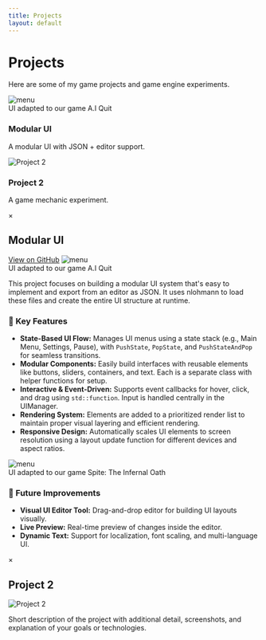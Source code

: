 ```yaml
---
title: Projects
layout: default
---
```


# Projects  
Here are some of my game projects and game engine experiments.

<div class="project-grid">

  <!-- Project 1 -->
  <div class="project-card" onclick="openModal('modal1')">
    <img src="{{ '/assets/images/menu.gif' | relative_url }}" alt="menu">
  <figcaption>UI adapted to our game A.I Quit</figcaption>
    <h3>Modular UI</h3>
    <p>A modular UI with JSON + editor support.</p>
  </div>

  <!-- Project 2 -->
  <div class="project-card" onclick="openModal('modal2')">
    <img src="/assets/images/project2.png" alt="Project 2">
    <h3>Project 2</h3>
    <p>A game mechanic experiment.</p>
  </div>

</div>

<!-- Modals -->

<!-- Modal 1 -->
<div class="modal" id="modal1">
  <div class="modal-content">
    <span class="close-button" onclick="closeModal('modal1')">&times;</span>
    <h2>Modular UI</h2><a href="https://github.com/CaptainMeehan/modular-ui" target="_blank">View on GitHub</a>
    <img src="{{ '/assets/images/menu.gif' | relative_url }}" alt="menu">
  <figcaption>UI adapted to our game A.I Quit</figcaption>
    <p>This project focuses on building a modular UI system that's easy to implement and export from an editor as JSON. It uses nlohmann to load these files and create the entire UI structure at runtime.</p>
    <h3>🔧 Key Features</h3>
    <ul>
      <li><strong>State-Based UI Flow:</strong> Manages UI menus using a state stack (e.g., Main Menu, Settings, Pause), with <code>PushState</code>, <code>PopState</code>, and <code>PushStateAndPop</code> for seamless transitions.</li>
      <li><strong>Modular Components:</strong> Easily build interfaces with reusable elements like buttons, sliders, containers, and text. Each is a separate class with helper functions for setup.</li>
      <li><strong>Interactive & Event-Driven:</strong> Supports event callbacks for hover, click, and drag using <code>std::function</code>. Input is handled centrally in the UIManager.</li>
      <li><strong>Rendering System:</strong> Elements are added to a prioritized render list to maintain proper visual layering and efficient rendering.</li>
      <li><strong>Responsive Design:</strong> Automatically scales UI elements to screen resolution using a layout update function for different devices and aspect ratios.</li>
    </ul>
    <img src="{{ '/assets/images/spite1.gif' | relative_url }}" alt="menu">
  <figcaption>UI adapted to our game Spite: The Infernal Oath</figcaption>
    <h3>🌱 Future Improvements</h3>
    <ul>
      <li><strong>Visual UI Editor Tool:</strong> Drag-and-drop editor for building UI layouts visually.</li>
      <li><strong>Live Preview:</strong> Real-time preview of changes inside the editor.</li>
      <li><strong>Dynamic Text:</strong> Support for localization, font scaling, and multi-language UI.</li>
    </ul>
  </div>
</div>

<!-- Modal 2 -->
<div class="modal" id="modal2">
  <div class="modal-content">
    <span class="close-button" onclick="closeModal('modal2')">&times;</span>
    <h2>Project 2</h2>
    <img src="/assets/images/project2.png" alt="Project 2">
    <p>Short description of the project with additional detail, screenshots, and explanation of your goals or technologies.</p>
  </div>
</div>
